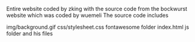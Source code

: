 Entire website coded by zking with the source code from the bockwurst website which was coded by wuemeli
The source code includes

img/background.gif
css/stylesheet.css
fontawesome folder
index.html
js folder and his files